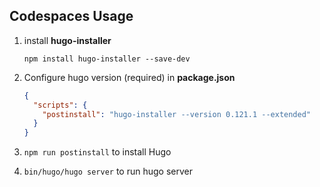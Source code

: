 ## Codespaces Usage
1. install **hugo-installer**

    `npm install hugo-installer --save-dev`
  
2. Configure hugo version (required) in **package.json**

    ```json
    {
      "scripts": {
        "postinstall": "hugo-installer --version 0.121.1 --extended"
      }
    }
    ```

3. `npm run postinstall` to install Hugo
4. `bin/hugo/hugo server` to run hugo server

